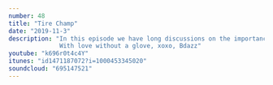 ```yaml
---
number: 48
title: "Tire Champ"
date: "2019-11-3"
description: "In this episode we have long discussions on the importance of high fives.  Bdazzler - THC - DJ AP- Special K - LEELEE- Rev. Rickety - Big Red- it's a blowout sale.  We got the keys to the new place and UGHQ will be under construction this week.  
              With love without a glove, xoxo, Bdazz"
youtube: "k696r0t4c4Y"
itunes: "id1471187072?i=1000453345020"
soundcloud: "695147521"
---
```

